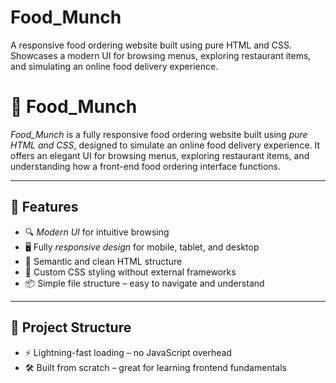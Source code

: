 # Food_Munch
A responsive food ordering website built using pure HTML and CSS. Showcases a modern UI for browsing menus, exploring restaurant items, and simulating an online food delivery experience.
# 🍔 Food_Munch

*Food_Munch* is a fully responsive food ordering website built using *pure HTML and CSS*, designed to simulate an online food delivery experience. It offers an elegant UI for browsing menus, exploring restaurant items, and understanding how a front-end food ordering interface functions.

---

## 🌟 Features

- 🔍 *Modern UI* for intuitive browsing
- 🖥 Fully *responsive design* for mobile, tablet, and desktop
- 📜 Semantic and clean HTML structure
- 🎨 Custom CSS styling without external frameworks
- 📦 Simple file structure – easy to navigate and understand

---

## 📁 Project Structure
- ⚡ Lightning-fast loading – no JavaScript overhead
- 🛠 Built from scratch – great for learning frontend fundamentals
